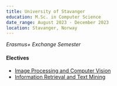 ```yaml
---
title: University of Stavanger
education: M.Sc. in Computer Science
date_range: August 2023 - December 2023
location: Stavanger, Norway
---
```

<i>Erasmus+ Exchange Semester</i>

<div class="w-full min-w-full flex flex-row flex-wrap">
	<div class="cell mb-0 pb-0">
		<h4>Electives</h4>
		<ul class="mb-0 pb-0">
			<li><a href="/eiuie" class="no-underline"><span>Image Processing and Computer Vision</span><i class="fa-solid fa-link text-red-400 ml-1"></i></a></li>
			<li><a href="/py_css" class="no-underline"><span>Information Retrieval and Text Mining</span><i class="fa-solid fa-link text-red-400 ml-1"></i></a></li>
		</ul>
	</div>
</div>
